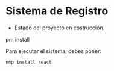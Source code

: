 <h1> Sistema de Registro </h1>

- Estado del proyecto en costrucción.

pm install

Para ejecutar el sistema, debes poner:

```nmp install react```
